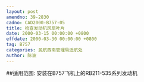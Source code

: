 ```yaml
---
layout: post
amendno: 39-2830
cadno: CAD2000-B757-05
title: 检查发动机风扇叶片
date: 2000-03-15 00:00:00 +0800
effdate: 2000-03-30 00:00:00 +0800
tag: B757
categories: 民航西南管理局适航处
author: 陈波
---
```


##适用范围:
安装在B757飞机上的RB211-535系列发动机

